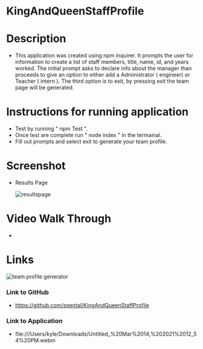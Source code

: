 # KingAndQueenStaffProfile

# Description

- This application was created using npm inquirer. It prompts the user for information to create a list of staff members, title, name, id, and years worked. The initial prompt asks to declare info about the manager than proceeds to give an option to either add a Administrator ( engineer) or Teacher ( intern ). The third option is to exit, by pressing exit the team page will be generated. 


# Instructions for running application

- Test by running " npm Test ".
- Once test are complete run " node index " in the termainal.   
- Fill out prompts and select exit to generate your team profile. 

# Screenshot

- Results Page

  ![resultspage](./assests/images/generatedTeamPage.png)

# Video Walk Through

-

# Links
 <img alt="team profile generator" src= "https://github.com/spental/KingAndQueenStaffProfile/blob/main/assets/images/generatedTeamPage.png?raw=true" >

### Link to GitHub

- https://github.com/spental/KingAndQueenStaffProfile

### Link to Application

- file:///Users/kyle/Downloads/Untitled_%20Mar%2014,%202021%2012_54%20PM.webm

